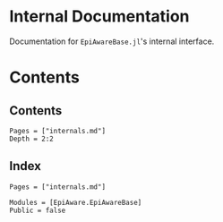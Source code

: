 # Internal Documentation

Documentation for `EpiAwareBase.jl`'s internal interface.

# Contents

## Contents

```@contents
Pages = ["internals.md"]
Depth = 2:2
```

## Index

```@index
Pages = ["internals.md"]
```

```@autodocs
Modules = [EpiAware.EpiAwareBase]
Public = false
```
